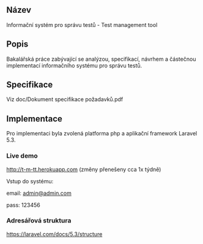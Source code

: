 ## Název
Informační systém pro správu testů - Test management tool

## Popis
Bakalářská práce zabývající se analýzou, specifikací, návrhem a částečnou implementací informačního systému pro správu testů.

## Specifikace
Viz doc/Dokument specifikace požadavků.pdf

## Implementace
Pro implementaci byla zvolená platforma php a aplikační framework Laravel 5.3.

### Live demo
http://t-m-tt.herokuapp.com (změny přenešeny cca 1x týdně)

Vstup do systému:

email: admin@admin.com

pass: 123456

### Adresářová struktura
https://laravel.com/docs/5.3/structure
